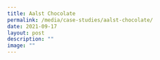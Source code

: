 ```yaml
---
title: Aalst Chocolate
permalink: /media/case-studies/aalst-chocolate/
date: 2021-09-17
layout: post
description: ""
image: ""
---
```

